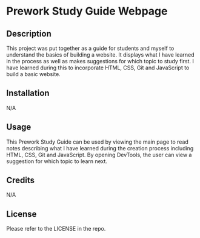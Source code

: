 # Prework Study Guide Webpage

## Description

This project was put together as a guide for students and myself to understand the basics of building a website. 
It displays what I have learned in the process as well as makes suggestions for which topic to study first.
I have learned during this to incorporate HTML, CSS, Git and JavaScript to build a basic website.

## Installation

N/A

## Usage

This Prework Study Guide can be used by viewing the main page to read notes describing what I have learned during the creation process including HTML, CSS, Git and JavaScript. By opening DevTools, the user can view a suggestion for which topic to learn next.

## Credits

N/A

## License

Please refer to the LICENSE in the repo.